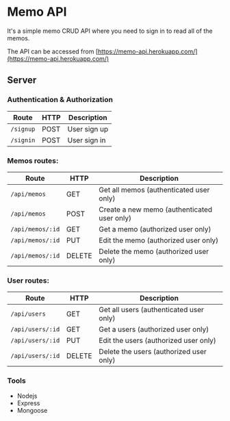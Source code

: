# Memo API

It's a simple memo CRUD API where you need to sign in to read all of the memos.

The API can be accessed from [https://memo-api.herokuapp.com/](https://memo-api.herokuapp.com/)

## Server

### Authentication & Authorization
|Route |HTTP   |Description |
|------|-------|------------|
|`/signup`|POST|User sign up|
|`/signin`|POST|User sign in|

### Memos routes:
|Route |HTTP |Description |
|------|-----|------------|
|`/api/memos`| GET | Get all memos (authenticated user only)|
|`/api/memos`| POST | Create a new memo (authenticated user only)|
|`/api/memos/:id`| GET | Get a memo (authorized user only)|
|`/api/memos/:id`| PUT | Edit the memo (authorized user only)|
|`/api/memos/:id`| DELETE | Delete the memo (authorized user only)|

### User routes:
|Route |HTTP |Description |
|------|-----|------------|
|`/api/users`| GET | Get all users (authenticated user only)|
|`/api/users/:id`| GET | Get a users (authorized user only)|
|`/api/users/:id`| PUT | Edit the users (authorized user only)|
|`/api/users/:id`| DELETE | Delete the users (authorized user only)|

### Tools
- Nodejs
- Express
- Mongoose
